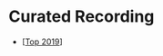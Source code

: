 # Curated Recording

- [[Top 2019]]

[//begin]: # "Autogenerated link references for markdown compatibility"
[Top 2019]: ../notes/top-2019 "Top 2019"
[//end]: # "Autogenerated link references"

